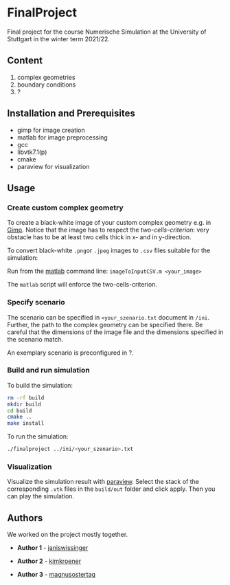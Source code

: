 # FinalProject

Final project for the course Numerische Simulation at the University of Stuttgart in the winter term 2021/22.

## Content

1. complex geometries
2. boundary conditions
3. ?

## Installation and Prerequisites

- gimp for image creation
- matlab for image preprocessing
- gcc
- libvtk7.1(p)
- cmake
- paraview for visualization

## Usage

### Create custom complex geometry

To create a black-white image of your custom complex geometry e.g. in [Gimp](https://www.gimp.org/).
Notice that the image has to respect the *two-cells-criterion*: very obstacle has to be at least two cells thick in x- and in y-direction.

To convert black-white `.png`or `.jpeg` images to `.csv` files suitable for the simulation:

Run from the [matlab](https://www.mathworks.de/products/matlab/index.html) command line: `imageToInputCSV.m <your_image>`

The `matlab` script will enforce the two-cells-criterion.

### Specify scenario

The scenario can be specified in `<your_szenario.txt` document in `/ini`.
Further, the path to the complex geometry can be specified there.
Be careful that the dimensions of the image file and the dimensions specified in the scenario match.

An exemplary scenario is preconfigured in ?.

### Build and run simulation

To build the simulation:

```bash
rm -rf build
mkdir build
cd build
cmake ..
make install
```

To run the simulation:

```bash
./finalproject ../ini/<your_szenario>.txt
```

### Visualization

Visualize the simulation result with [paraview](https://www.paraview.org).
Select the stack of the corresponding `.vtk` files in the `build/out` folder and click apply.
Then you can play the simulation.

## Authors

We worked on the project mostly together.

* **Author 1** - [janiswissinger](https://github.com/janiswissinger)

* **Author 2** - [kimkroener](https://github.com/kimkroener)

* **Author 3** - [magnusostertag](https://github.com/magnusostertag)
